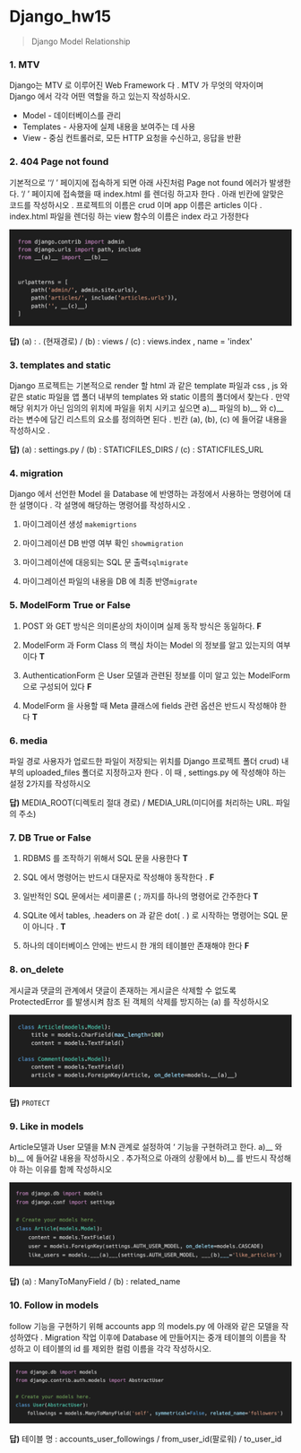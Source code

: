 # Django_hw15

> Django Model Relationship



### 1. MTV
Django는 MTV 로 이루어진 Web Framework 다 . MTV 가 무엇의 약자이며 Django 에서 각각 어떤 역할을 하고 있는지 작성하시오.

- Model - 데이터베이스를 관리
- Templates - 사용자에 실제 내용을 보여주는 데 사용
- View - 중심 컨트롤러로, 모든 HTTP 요청을 수신하고, 응답을 반환



### 2. 404 Page not found

기본적으로 ‘‘/ ’ 페이지에 접속하게 되면 아래 사진처럼 Page not found 에러가 발생한다. ‘/ ’ 페이지에 접속했을 때 index.html 를 렌더링 하고자 한다 . 아래 빈칸에 알맞은 코드를 작성하시오 . 프로젝트의 이름은 crud 이며 app 이름은 articles 이다 . index.html 파일을 렌더링 하는 view 함수의 이름은 index 라고 가정한다

<img src="Django_hw15.assets/image-20210401111927850.png" alt="image-20210401111927850" style="zoom: 67%;" />

**답)**   (a) : . (현재경로)		/ (b) : views      / (c) : views.index , name = 'index'



### 3. templates and static
Django 프로젝트는 기본적으로 render 할 html 과 같은 template 파일과 css , js 와 같은 static 파일을 앱 폴더 내부의 templates 와 static 이름의 폴더에서 찾는다 .
만약 해당 위치가 아닌 임의의 위치에 파일을 위치 시키고 싶으면 a)__ 파일의 b)__ 와 c)__ 라는 변수에 담긴 리스트의 요소를 정의하면 된다 . 빈칸 (a), (b), (c) 에 들어갈 내용을 작성하시오 .

**답)**   (a) : settings.py	/ (b) : STATICFILES_DIRS      / (c) : STATICFILES_URL



### 4. migration
Django 에서 선언한 Model 을 Database 에 반영하는 과정에서 사용하는 명령어에 대한 설명이다 . 각 설명에 해당하는 명령어를 작성하시오 .

1) 마이그레이션 생성 `makemigrtions`

2) 마이그레이션 DB 반영 여부 확인 `showmigration`

3) 마이그레이션에 대응되는 SQL 문 출력`sqlmigrate`

4) 마이그레이션 파일의 내용을 DB 에 최종 반영`migrate`



### 5. ModelForm True or False

1) POST 와 GET 방식은 의미론상의 차이이며 실제 동작 방식은 동일하다. **F**

2) ModelForm 과 Form Class 의 핵심 차이는 Model 의 정보를 알고 있는지의 여부이다 **T**

3) AuthenticationForm 은 User 모델과 관련된 정보를 이미 알고 있는 ModelForm 으로 구성되어 있다 **F**

4) ModelForm 을 사용할 때 Meta 클래스에 fields 관련 옵션은 반드시 작성해야 한다 **T**



### 6. media
파일 경로 사용자가 업로드한 파일이 저장되는 위치를 Django 프로젝트 폴더 crud) 내부의 uploaded_files 폴더로 지정하고자 한다 . 이 때 , settings.py 에 작성해야 하는 설정 2가지를 작성하시오

**답)** MEDIA_ROOT(디렉토리 절대 경로) / MEDIA_URL(미디어를 처리하는 URL. 파일의 주소)



### 7. DB True or False
1) RDBMS 를 조작하기 위해서 SQL 문을 사용한다 **T**

2) SQL 에서 명령어는 반드시 대문자로 작성해야 동작한다 . **F**

3) 일반적인 SQL 문에서는 세미콜론 ( ; 까지를 하나의 명령어로 간주한다 **T**

4) SQLite 에서 tables, .headers on 과 같은 dot( . ) 로 시작하는 명령어는 SQL 문이 아니다 . **T**

5) 하나의 데이터베이스 안에는 반드시 한 개의 테이블만 존재해야 한다 **F**



### 8. on_delete

게시글과 댓글의 관계에서 댓글이 존재하는 게시글은 삭제할 수 없도록 ProtectedError 를 발생시켜 참조 된 객체의 삭제를 방지하는 (a) 를 작성하시오

<img src="Django_hw15.assets/image-20210401113107736.png" alt="image-20210401113107736" style="zoom: 50%;" />

 **답)** `PROTECT`



### 9. Like in models

Article모델과 User 모델을 M:N 관계로 설정하여 ‘ 기능을 구현하려고 한다. a)__ 와 b)__ 에 들어갈 내용을 작성하시오 . 추가적으로 아래의 상황에서 b)__ 를 반드시 작성해야 하는 이유를 함께 작성하시오

<img src="Django_hw15.assets/image-20210401113141396.png" alt="image-20210401113141396" style="zoom:70%;" />

 **답)** (a) : ManyToManyField  		/    (b) :  related_name



### 10. Follow in models
follow 기능을 구현하기 위해 accounts app 의 models.py 에 아래와 같은 모델을 작성하였다 . Migration 작업 이후에 Database 에 만들어지는 중개 테이블의 이름을 작성하고 이 테이블의 id 를 제외한 컬럼 이름을 각각 작성하시오.

![image-20210401113231581](Django_hw15.assets/image-20210401113231581.png)

**답)** 테이블 명 : accounts_user_followings /  from_user_id(팔로워) / to_user_id


